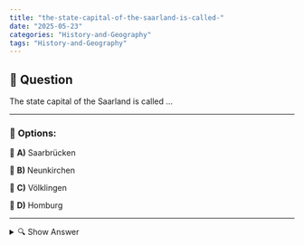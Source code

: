 ```yaml
---
title: "the-state-capital-of-the-saarland-is-called-"
date: "2025-05-23"
categories: "History-and-Geography"
tags: "History-and-Geography"
---
```


## 📌 **Question**

The state capital of the Saarland is called ...



---

### 📝 **Options:**

🔘 **A)** Saarbrücken

🔘 **B)** Neunkirchen

🔘 **C)** Völklingen

🔘 **D)** Homburg

---

<details>
  <summary>🔍 Show Answer</summary>

  <p>
💡  <b>Correct Answer:</b>  a
  </p>
  <p>
    📖<b>Explanation:</b>
    
  </p>
</details>
